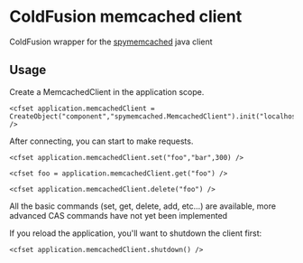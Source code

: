 ColdFusion memcached client
==============

ColdFusion wrapper for the <a href="http://code.google.com/p/spymemcached/">spymemcached</a> java client

Usage
-----

Create a MemcachedClient in the application scope.

	<cfset application.memcachedClient = CreateObject("component","spymemcached.MemcachedClient").init("localhost:11211") />

After connecting, you can start to make requests.

	<cfset application.memcachedClient.set("foo","bar",300) />

	<cfset foo = application.memcachedClient.get("foo") />

	<cfset application.memcachedClient.delete("foo") />

All the basic commands (set, get, delete, add, etc...) are available, more advanced CAS commands have not yet been implemented

If you reload the application, you'll want to shutdown the client first:

	<cfset application.memcachedClient.shutdown() />